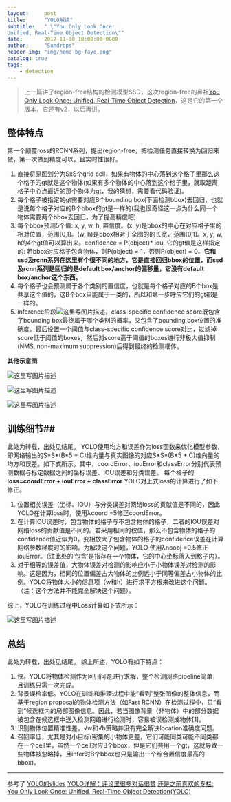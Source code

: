```yaml
---
layout:     post
title:      "YOLO解读"
subtitle:   " \"You Only Look Once:
Unified, Real-Time Object Detection\""
date:       2017-11-30 18:00:00+0800
author:     "Sundrops"
header-img: "img/home-bg-faye.png"
catalog: true
tags:
    - detection
---
```


> 上一篇讲了region-free结构的检测模型SSD，这次region-free的鼻祖[You Only Look Once:
Unified, Real-Time Object Detection](https://arxiv.org/abs/1506.02640)，这是它的第一个版本，它还有v2，以后再讲。

## 整体特点 ##

第一个颠覆ross的RCNN系列，提出region-free，把检测任务直接转换为回归来做，第一次做到精度可以，且实时性很好。
1. 直接将原图划分为SxS个grid cell，如果有物体的中心落到这个格子里那么这个格子的gt就是这个物体(如果有多个物体的中心落到这个格子里，就取距离格子中心点最近的那个物体为gt，我的猜想，需要看代码验证)。
2. 每个格子被指定的gt需要对应B个bounding box(下面检测bbox)去回归，也就是说每个格子对应的B个bbox的gt是一样的(我也很奇怪这一点为什么同一个物体需要两个bbox去回归，为了提高精度吧)
3. 每个bbox预测5个值: x, y, w, h, 置信度。(x, y)是bbox的中心在对应格子里的相对位置，范围[0,1]。(w, h)是bbox相对于全图的的长宽，范围[0,1]。x, y, w, h的4个gt值可以算出来。confidence = P(object)\* iou, 它的gt值是这样指定的: 若bbox对应格子包含物体，则P(object) = 1，否则P(object) = 0。**它和ssd及rcnn系列在这里有个很不同的地方，它是直接回归bbox的位置，而ssd及rcnn系列是回归的是default box/anchor的偏移量，它没有default box/anchor这个东西。**
4. 每个格子也会预测属于各个类别的置信度，也就是每个格子对应的B个box是共享这个值的，这B个box只能属于一类的，所以和第一步呼应它们的gt都是一样的。
5. inference阶段![这里写图片描述](http://img.blog.csdn.net/20171130164440061?watermark/2/text/aHR0cDovL2Jsb2cuY3Nkbi5uZXQvdTAxMzAxMDg4OQ==/font/5a6L5L2T/fontsize/400/fill/I0JBQkFCMA==/dissolve/70/gravity/SouthEast)，class-specific confidence score既包含了bounding box最终属于哪个类别的概率，又包含了bounding box位置的准确度。最后设置一个阈值与class-specific confidence score对比，过滤掉score低于阈值的boxes，然后对score高于阈值的boxes进行非极大值抑制(NMS, non-maximum suppression)后得到最终的检测框体。

**其他示意图**

![这里写图片描述](http://img.blog.csdn.net/20171130151400339?watermark/2/text/aHR0cDovL2Jsb2cuY3Nkbi5uZXQvdTAxMzAxMDg4OQ==/font/5a6L5L2T/fontsize/400/fill/I0JBQkFCMA==/dissolve/70/gravity/SouthEast)

![这里写图片描述](http://img.blog.csdn.net/20171130151414684?watermark/2/text/aHR0cDovL2Jsb2cuY3Nkbi5uZXQvdTAxMzAxMDg4OQ==/font/5a6L5L2T/fontsize/400/fill/I0JBQkFCMA==/dissolve/70/gravity/SouthEast)

![这里写图片描述](http://img.blog.csdn.net/20171130164522955?watermark/2/text/aHR0cDovL2Jsb2cuY3Nkbi5uZXQvdTAxMzAxMDg4OQ==/font/5a6L5L2T/fontsize/400/fill/I0JBQkFCMA==/dissolve/70/gravity/SouthEast)

## 训练细节##

此处为转载，出处见结尾。
YOLO使用均方和误差作为loss函数来优化模型参数，即网络输出的S\*S\*(B\*5 + C)维向量与真实图像的对应S\*S\*(B\*5 + C)维向量的均方和误差。如下式所示。其中，coordError、iouError和classError分别代表预测数据与标定数据之间的坐标误差、IOU误差和分类误差。
每个格子的 **loss=coordError + iouError + classError**
YOLO对上式loss的计算进行了如下修正。

1. 位置相关误差（坐标、IOU）与分类误差对网络loss的贡献值是不同的，因此YOLO在计算loss时，使用λcoord =5修正coordError。
2.  在计算IOU误差时，包含物体的格子与不包含物体的格子，二者的IOU误差对网络loss的贡献值是不同的。若采用相同的权值，那么不包含物体的格子的confidence值近似为0，变相放大了包含物体的格子的confidence误差在计算网络参数梯度时的影响。为解决这个问题，YOLO 使用λnoobj =0.5修正iouError。（注此处的‘包含’是指存在一个物体，它的中心坐标落入到格子内）。
3. 对于相等的误差值，大物体误差对检测的影响应小于小物体误差对检测的影响。这是因为，相同的位置偏差占大物体的比例远小于同等偏差占小物体的比例。YOLO将物体大小的信息项（w和h）进行求平方根来改进这个问题。（注：这个方法并不能完全解决这个问题）。

综上，YOLO在训练过程中Loss计算如下式所示：

![这里写图片描述](http://img.blog.csdn.net/20171130165118483?watermark/2/text/aHR0cDovL2Jsb2cuY3Nkbi5uZXQvdTAxMzAxMDg4OQ==/font/5a6L5L2T/fontsize/400/fill/I0JBQkFCMA==/dissolve/70/gravity/SouthEast)

## 总结 ##
此处为转载，出处见结尾。
综上所述，YOLO有如下特点：

1. 快。YOLO将物体检测作为回归问题进行求解，整个检测网络pipeline简单，且训练只需一次完成。
2. 背景误检率低。YOLO在训练和推理过程中能“看到”整张图像的整体信息，而基于region proposal的物体检测方法（如Fast RCNN）在检测过程中，只“看到”候选框内的局部图像信息。因此，若当图像背景（非物体）中的部分数据被包含在候选框中送入检测网络进行检测时，容易被误检测成物体[1]。
3. 识别物体位置精准性差，√w和√h策略并没有完全解决location准确度问题。
4. 召回率低，尤其是对小目标(密集的小物体更差，它们可能同类可能不同类都在一个cell里，虽然一个cell对应B个bbox，但是它们共用一个gt，这就导致一些物体被忽略掉，且infer时B个bbox也只是输出一个综合置信度最高的bbox)。

----------
参考了
[YOLO的slides](https://docs.google.com/presentation/d/1kAa7NOamBt4calBU9iHgT8a86RRHz9Yz2oh4-GTdX6M/edit#slide=id.g15092aa245_0_230)
[YOLO详解：评论里很多对话很赞](https://zhuanlan.zhihu.com/p/25236464)
[还是之前喜欢的专栏: You Only Look Once: Unified, Real-Time Object Detection(YOLO)](https://zhuanlan.zhihu.com/p/31427164)
